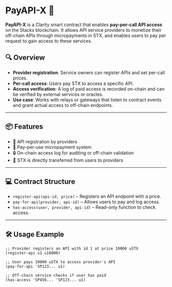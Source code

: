 # PayAPI-X 🧾

**PayAPI-X** is a Clarity smart contract that enables **pay-per-call API access** on the Stacks blockchain. It allows API service providers to monetize their off-chain APIs through micropayments in STX, and enables users to pay per request to gain access to these services.

## 🔍 Overview

- **Provider registration**: Service owners can register APIs and set per-call prices.
- **Per-call access**: Users pay STX to access a specific API.
- **Access verification**: A log of paid access is recorded on-chain and can be verified by external services or oracles.
- **Use case**: Works with relays or gateways that listen to contract events and grant actual access to off-chain endpoints.

---

## 📦 Features

- 🧩 API registration by providers
- 💸 Pay-per-use micropayment system
- 🔒 On-chain access log for auditing or off-chain validation
- 🧾 STX is directly transferred from users to providers

---

## 💻 Contract Structure

- `register-api(api-id, price)` – Registers an API endpoint with a price.
- `pay-for-api(provider, api-id)` – Allows users to pay and log access.
- `has-access(user, provider, api-id)` – Read-only function to check access.

---

## 🛠 Usage Example

```clarity
;; Provider registers an API with id 1 at price 10000 uSTX
(register-api u1 u10000)

;; User pays 10000 uSTX to access provider's API
(pay-for-api 'SP123... u1)

;; Off-chain service checks if user has paid
(has-access 'SP456... 'SP123... u1)
